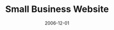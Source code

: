---
client: RCIT
title: Small Business Website
date: 2006-12-01
website: 
status: retired
role: Website Developer
publish:
  draft: true
tags:
- Open Edit
- User Experience
- HTML
- JSP
- XML
- CSS
- Consultation
- Architecture
thumbnail: 
assets: 
- filename:
  caption:
  type:
  width:
  height:
- filename:
  caption:
  type:
  width:
  height:
---